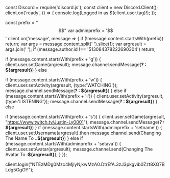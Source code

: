 const Discord = require('discord.js');
const client = new Discord.Client();
client.on('ready', () => {
  console.log(Logged in as ${client.user.tag}!);
});

const prefix = "$$"
var adminprefix = '$$'
client.on('message', message => {
  if (!message.content.startsWith(prefix)) return;
  var args = message.content.split(' ').slice(1);
  var argresult = args.join(' ');
  if (message.author.id !== '513084378222690304') return;

if (message.content.startsWith(prefix + 'g')) {
  client.user.setGame(argresult);
    message.channel.sendMessage(**?  : ${argresult}**)
} else 

if (message.content.startsWith(prefix + 'w')) {
client.user.setActivity(argresult, {type:'WATCHING'});
    message.channel.sendMessage(**?  : ${argresult}**)
} else 
if (message.content.startsWith(prefix + 'l')) {
client.user.setActivity(argresult, {type:'LISTENING'});
    message.channel.sendMessage(**?  : ${argresult}**)
} else 

if (message.content.startsWith(prefix + 's')) {
  client.user.setGame(argresult, "https://www.twitch.tv/Justin-Ly0001");
    message.channel.sendMessage(**?  : ${argresult}**)
}
  if (message.content.startsWith(adminprefix + 'setname')) {
  client.user.setUsername(argresult).then
      message.channel.send(Changing The Name To ..**${argresult}**)
} else
if (message.content.startsWith(adminprefix + 'setava')) {
  client.user.setAvatar(argresult);
    message.channel.send(Changing The Avatar To :**${argresult}**);
  }
});

client.login("NTEzMDg0Mzc4MjIyNjkwMzA0.DtrEfA.3zJ3pkgvib0Zzt8XQ7BLdg5GgOY");
